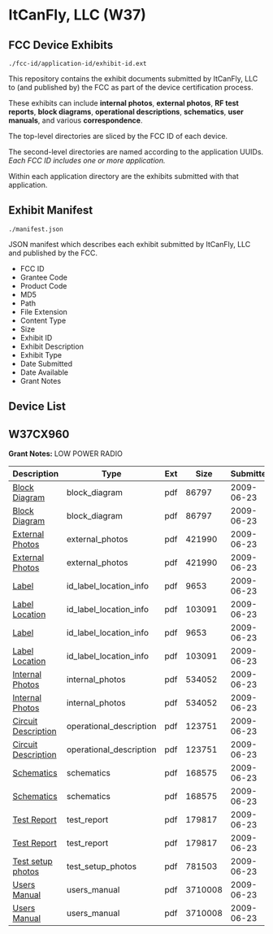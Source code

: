 # ItCanFly, LLC (W37)
## FCC Device Exhibits

```
./fcc-id/application-id/exhibit-id.ext
```

This repository contains the exhibit documents submitted by ItCanFly, LLC to (and published by) the FCC as part of the device certification process.

These exhibits can include **internal photos**, **external photos**, **RF test reports**, **block diagrams**, **operational descriptions**, **schematics**, **user manuals**, and various **correspondence**.

The top-level directories are sliced by the FCC ID of each device.

The second-level directories are named according to the application UUIDs. *Each FCC ID includes one or more application.*

Within each application directory are the exhibits submitted with that application. 

## Exhibit Manifest

```
./manifest.json
```

JSON manifest which describes each exhibit submitted by ItCanFly, LLC and published by the FCC.

- FCC ID
- Grantee Code
- Product Code
- MD5
- Path
- File Extension
- Content Type
- Size
- Exhibit ID
- Exhibit Description
- Exhibit Type
- Date Submitted
- Date Available
- Grant Notes

## Device List
## W37CX960
**Grant Notes:** LOW POWER RADIO

| Description | Type | Ext | Size | Submitted | Available |
| ----------- | ---- | --- | ---- | --------- | --------- |
| [Block Diagram](W37CX960/28c667fe0ae60bd17df6b971b689986e/1127937.pdf) | block_diagram | pdf | 86797 | 2009-06-23 | 2009-06-23 |
| [Block Diagram](W37CX960/28c667fe0ae60bd17df6b971b689986e/1127937.pdf) | block_diagram | pdf | 86797 | 2009-06-23 | 2009-06-23 |
| [External Photos](W37CX960/28c667fe0ae60bd17df6b971b689986e/1127939.pdf) | external_photos | pdf | 421990 | 2009-06-23 | 2009-06-23 |
| [External Photos](W37CX960/28c667fe0ae60bd17df6b971b689986e/1127939.pdf) | external_photos | pdf | 421990 | 2009-06-23 | 2009-06-23 |
| [Label](W37CX960/28c667fe0ae60bd17df6b971b689986e/1127940.pdf) | id_label_location_info | pdf | 9653 | 2009-06-23 | 2009-06-23 |
| [Label Location](W37CX960/28c667fe0ae60bd17df6b971b689986e/1127942.pdf) | id_label_location_info | pdf | 103091 | 2009-06-23 | 2009-06-23 |
| [Label](W37CX960/28c667fe0ae60bd17df6b971b689986e/1127940.pdf) | id_label_location_info | pdf | 9653 | 2009-06-23 | 2009-06-23 |
| [Label Location](W37CX960/28c667fe0ae60bd17df6b971b689986e/1127942.pdf) | id_label_location_info | pdf | 103091 | 2009-06-23 | 2009-06-23 |
| [Internal Photos](W37CX960/28c667fe0ae60bd17df6b971b689986e/1127941.pdf) | internal_photos | pdf | 534052 | 2009-06-23 | 2009-06-23 |
| [Internal Photos](W37CX960/28c667fe0ae60bd17df6b971b689986e/1127941.pdf) | internal_photos | pdf | 534052 | 2009-06-23 | 2009-06-23 |
| [Circuit Description](W37CX960/28c667fe0ae60bd17df6b971b689986e/1127938.pdf) | operational_description | pdf | 123751 | 2009-06-23 | 2009-06-23 |
| [Circuit Description](W37CX960/28c667fe0ae60bd17df6b971b689986e/1127938.pdf) | operational_description | pdf | 123751 | 2009-06-23 | 2009-06-23 |
| [Schematics](W37CX960/28c667fe0ae60bd17df6b971b689986e/1127943.pdf) | schematics | pdf | 168575 | 2009-06-23 | 2009-06-23 |
| [Schematics](W37CX960/28c667fe0ae60bd17df6b971b689986e/1127943.pdf) | schematics | pdf | 168575 | 2009-06-23 | 2009-06-23 |
| [Test Report](W37CX960/28c667fe0ae60bd17df6b971b689986e/1127936.pdf) | test_report | pdf | 179817 | 2009-06-23 | 2009-06-23 |
| [Test Report](W37CX960/28c667fe0ae60bd17df6b971b689986e/1127936.pdf) | test_report | pdf | 179817 | 2009-06-23 | 2009-06-23 |
| [Test setup photos](W37CX960/28c667fe0ae60bd17df6b971b689986e/1127961.pdf) | test_setup_photos | pdf | 781503 | 2009-06-23 | 2009-06-23 |
| [Users Manual](W37CX960/28c667fe0ae60bd17df6b971b689986e/1127944.pdf) | users_manual | pdf | 3710008 | 2009-06-23 | 2009-06-23 |
| [Users Manual](W37CX960/28c667fe0ae60bd17df6b971b689986e/1127944.pdf) | users_manual | pdf | 3710008 | 2009-06-23 | 2009-06-23 |
